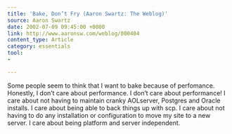 ```yaml
---
title: 'Bake, Don’t Fry (Aaron Swartz: The Weblog)'
source: Aaron Swartz
date: 2002-07-09 09:45:00 +0000
link: http://www.aaronsw.com/weblog/000404
content_type: Article
category: essentials
tool:
- 

---
```

Some people seem to think that I want to bake because of perfomance. Honestly, I don’t care about performance. I don’t care about performance! I care about not having to maintain cranky AOLserver, Postgres and Oracle installs. I care about being able to back things up with scp. I care about not having to do any installation or configuration to move my site to a new server. I care about being platform and server independent.





